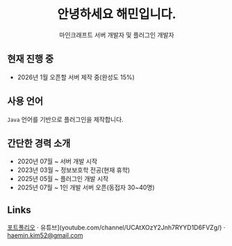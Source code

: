<h1 align="center">안녕하세요 해민입니다.</h1>
<p align="center">마인크래프트 서버 개발자 및 플러그인 개발자</p>

## 현재 진행 중
- 2026년 1월 오픈할 서버 제작 중(완성도 15%)

## 사용 언어
`Java` 언어를 기반으로 플러그인을 제작합니다.

## 간단한 경력 소개
- 2020년 07월 ~ 서버 개발 시작
- 2023년 03월 ~ 정보보호학 전공(현재 휴학)
- 2025년 05월 ~ 플러그인 개발 시작
- 2025년 07월 ~ 1인 개발 서버 오픈(동접자 30~40명)

## Links
[포트폴리오]([https://your-site](https://haemin1.notion.site/27e87de6a481803cba6cefc0291f0306?v=28187de6a481808d9f16000c0b8705df)) · 유튜브](youtube.com/channel/UCAtXOzY2Jnh7RYYD1D6FVZg/) · haemin.kim52@gmail.com
